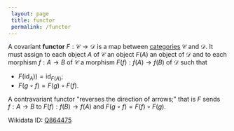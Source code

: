 ```yaml
---
 layout: page
 title: functor
 permalink: /functor
---
```

A covariant **functor** $F:\mathcal C\to \mathcal D$ is a map between [categories](https://defsmath.github.io/DefsMath/category) $\mathcal C$ and $\mathcal D$. It must assign to each object $A$ of $\mathcal C$ an object $F(A)$ an object of $\mathcal D$ and to each morphism $f:A\to B$ of $\mathcal C$ a morphism $F(f):f(A) \to f(B)$ of $\mathcal D$ such that
- $F(\text{id}_A)) = \text{id}_{F(A)}$;
- $F(g\circ f) = F(g)\circ F(f)$.

A contravariant functor "reverses the direction of arrows;" that is $F$ sends $f:A\to B$ to $F(f): f(B) \to f(A)$ and $F(g\circ f) = F(f) \circ F(g)$.

Wikidata ID: [Q864475](https://www.wikidata.org/wiki/Q864475)